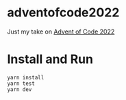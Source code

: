 # adventofcode2022

Just my take on [Advent of Code 2022](https://adventofcode.com/)

# Install and Run

```
yarn install
yarn test
yarn dev
```
